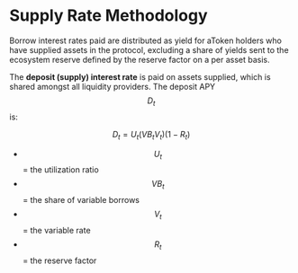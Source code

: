 # Supply Rate Methodology

Borrow interest rates paid are distributed as yield for aToken holders who have supplied assets in the protocol, excluding a share of yields sent to the ecosystem reserve defined by the reserve factor on a per asset basis.

The **deposit (supply) interest rate** is paid on assets supplied, which is shared amongst all liquidity providers. The deposit APY $$D_t$$ is:

$$
D_t = U_t(VB_tV_t)(1 - R_t)
$$

* $$U_t$$ = the utilization ratio
* $$VB_t$$ = the share of variable borrows
* $$V_t$$ = the variable rate
* $$R_t$$ = the reserve factor

